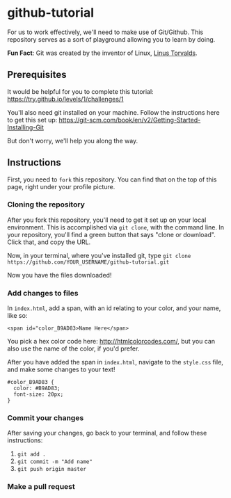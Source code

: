 # github-tutorial

For us to work effectively, we'll need to make use of Git/Github. This repository serves as a sort of playground allowing you to learn by doing.

**Fun Fact**: Git was created by the inventor of Linux, <a href="https://en.wikipedia.org/wiki/Linus_Torvalds">Linus Torvalds</a>.

## Prerequisites

It would be helpful for you to complete this tutorial:
https://try.github.io/levels/1/challenges/1

You'll also need git installed on your machine. Follow the instructions here to get this set up: https://git-scm.com/book/en/v2/Getting-Started-Installing-Git

But don't worry, we'll help you along the way.

## Instructions

First, you need to `fork` this repository. You can find that on the top of this page, right under your profile picture.

### Cloning the repository

After you fork this repository, you'll need to get it set up on your local environment. This is accomplished via `git clone`, with the command line. In your repository, you'll find a green button that says "clone or download". Click that, and copy the URL.

Now, in your terminal, where you've installed git, type `git clone https://github.com/YOUR_USERNAME/github-tutorial.git`

Now you have the files downloaded!

### Add changes to files

In `index.html`, add a span, with an id relating to your color, and your name, like so:

```
<span id="color_B9AD83>Name Here</span>
```

You pick a hex color code here: http://htmlcolorcodes.com/, but you can also use the name of the color, if you'd prefer.

After you have added the span in `index.html`, navigate to the `style.css` file, and make some changes to your text!

```
#color_B9AD83 {
  color: #B9AD83;
  font-size: 20px;
}
```

### Commit your changes

After saving your changes, go back to your terminal, and follow these instructions:

1. `git add .`
2. `git commit -m "Add name"`
3. `git push origin master`

### Make a pull request
